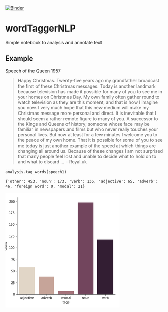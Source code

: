 [![Binder](https://mybinder.org/badge_logo.svg)](https://mybinder.org/v2/gh/Beramos/wordTaggerNLP/master?filepath=wordTaggerNLP.ipynb)

# wordTaggerNLP
Simple notebook to analysis and annotate text

## Example
Speech of the Queen 1957

> Happy Christmas. Twenty-five years ago my grandfather broadcast the first of these Christmas messages. Today is another landmark because television has made it possible for many of you to see me in your homes on Christmas Day. My own family often gather round to watch television as they are this moment, and that is how I imagine you now. I very much hope that this new medium will make my Christmas message more personal and direct. It is inevitable that I should seem a rather remote figure to many of you. A successor to the Kings and Queens of history; someone whose face may be familiar in newspapers and films but who never really touches your personal lives. But now at least for a few minutes I welcome you to the peace of my own home. That it is possible for some of you to see me today is just another example of the speed at which things are changing all around us. Because of these changes I am not surprised that many people feel lost and unable to decide what to hold on to and what to discard ... - Royal.uk

```
analysis.tag_words(speech1)
```

```Words:894
{'other': 453, 'noun': 173, 'verb': 136, 'adjective': 65, 'adverb': 46, 'foreign word': 0, 'modal': 21}
```

![Histogram word occurences](./figs/speech.png)
